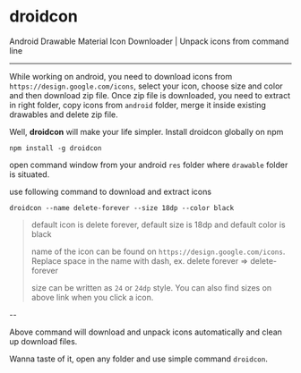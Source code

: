 # droidcon
Android Drawable Material Icon Downloader | Unpack icons from command line 

***

While working on android, you need to download icons from `https://design.google.com/icons`, select your icon, choose size and color and then download zip file. Once zip file is downloaded, you need to extract in right folder, copy icons from `android` folder, merge it inside existing drawables and delete zip file.

Well, **droidcon** will make your life simpler. Install droidcon globally on npm

```
npm install -g droidcon
```

open command window from your android `res` folder where `drawable` folder is situated.

use following command to download and extract icons

```
droidcon --name delete-forever --size 18dp --color black
```

> default icon is delete forever, default size is 18dp and default color is black
>
> name of the icon can be found on `https://design.google.com/icons`. Replace space in the name with dash, ex. delete forever => delete-forever
>
> size can be written as `24` or `24dp` style. You can also find sizes on above link when you click a icon.

--

Above command will download and unpack icons automatically and clean up download files.

Wanna taste of it, open any folder and use simple command `droidcon`.